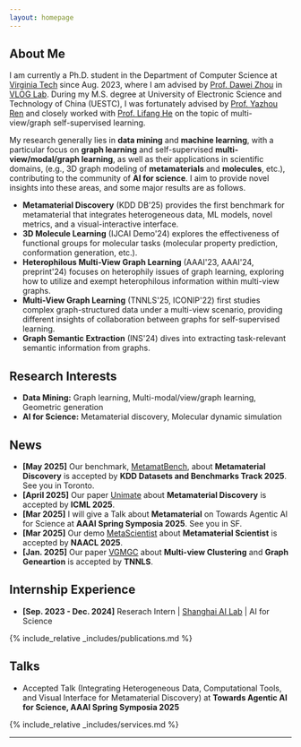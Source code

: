 ```yaml
---
layout: homepage
---
```


## About Me

I am currently a Ph.D. student in the Department of Computer Science at [Virginia Tech](https://cs.vt.edu/) since Aug. 2023, where I am advised by [Prof. Dawei Zhou](https://sites.google.com/view/dawei-zhou/home?authuser=0) in [VLOG Lab](https://sites.google.com/view/dawei-zhou/vlog-lab). During my M.S. degree at University of Electronic Science and Technology of China (UESTC), I was fortunately advised by [Prof. Yazhou Ren](https://yazhou-ren.github.io/) and closely worked with [Prof. Lifang He](https://engineering.lehigh.edu/faculty/lifang-he) on the topic of multi-view/graph self-supervised learning.

My research generally lies in **data mining** and **machine learning**, with a particular focus on **graph learning** and self-supervised **multi-view/modal/graph learning**, as well as their applications in scientific domains, (e.g., 3D graph modeling of **metamaterials** and **molecules**, etc.), contributing to the community of **AI for science**. I aim to provide novel insights into these areas, and some major results are as follows.
- **Metamaterial Discovery** (KDD DB'25) provides the first benchmark for metamaterial that integrates heterogeneous data, ML models, novel metrics, and a visual-interactive interface.
- **3D Molecule Learning** (IJCAI Demo'24) explores the effectiveness of functional groups for molecular tasks (molecular property prediction, conformation generation, etc.).
- **Heterophilous Multi-View Graph Learning** (AAAI'23, AAAI'24, preprint'24) focuses on heterophily issues of graph learning, exploring how to utilize and exempt heterophilous information within multi-view graphs.
- **Multi-View Graph Learning** (TNNLS'25, ICONIP'22) first studies complex graph-structured data under a multi-view scenario, providing different insights of collaboration between graphs for self-supervised learning.
- **Graph Semantic Extraction** (INS'24) dives into extracting task-relevant semantic information from graphs.
  
## Research Interests

- **Data Mining:** Graph learning, Multi-modal/view/graph learning, Geometric generation
- **AI for Science:** Metamaterial discovery, Molecular dynamic simulation

## News

- **[May 2025]** Our benchmark, [MetamatBench](https://arxiv.org/abs/2505.20299), about **Metamaterial Discovery** is accepted by **KDD Datasets and Benchmarks Track 2025**. See you in Toronto.
- **[April 2025]** Our paper [Unimate]() about **Metamaterial Discovery** is accepted by **ICML 2025**.
- **[Mar 2025]** I will give a Talk about **Metamaterial** on Towards Agentic AI for Science at **AAAI Spring Symposia 2025**. See you in SF.
- **[Mar 2025]** Our demo [MetaScientist](https://arxiv.org/abs/2412.16270) about **Metamaterial Scientist**  is accepted by **NAACL 2025**.
- **[Jan. 2025]** Our paper [VGMGC](https://ieeexplore.ieee.org/document/10833915) about **Multi-view Clustering** and **Graph Geneartion** is accepted by **TNNLS**.

## Internship Experience
- **[Sep. 2023 - Dec. 2024]** Reserach Intern \| [Shanghai AI Lab](https://www.shlab.org.cn/) \| AI for Science 


{% include_relative _includes/publications.md %}


## Talks
- Accepted Talk (Integrating Heterogeneous Data, Computational Tools, and Visual Interface for Metamaterial Discovery) at **Towards Agentic AI for Science, AAAI Spring Symposia 2025**

{% include_relative _includes/services.md %}

---
<script type="text/javascript" id="clustrmaps" src="//clustrmaps.com/map_v2.js?d=STUe-Dr80qV_XZa9IGl3qynH3BoXdUUmmQVd9mkim3M&cl=ffffff&w=a"></script>

